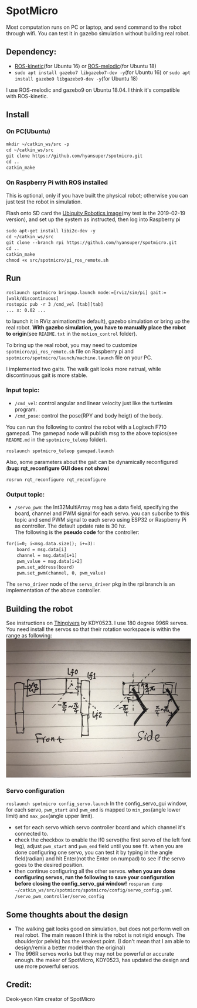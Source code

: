 # SpotMicro
Most computation runs on PC or laptop, and send command to the robot through wifi. You can test it in gazebo simulation without building real robot.


## Dependency:
* [ROS-kinetic](http://wiki.ros.org/kinetic/Installation/Ubuntu)(for Ubuntu 16) or [ROS-melodic](http://wiki.ros.org/melodic/Installation/Ubuntu)(for Ubuntu 18)
* `sudo apt install gazebo7 libgazebo7-dev -y`(for Ubuntu 16) or `sudo apt install gazebo9 libgazebo9-dev -y`(for Ubuntu 18)

I use ROS-melodic and gazebo9 on Ubuntu 18.04. I think it's compatible with ROS-kinetic.

## Install

### On PC(Ubuntu)
```
mkdir ~/catkin_ws/src -p
cd ~/catkin_ws/src
git clone https://github.com/hyansuper/spotmicro.git
cd ..
catkin_make
```

### On Raspberry Pi with ROS installed
This is optional, only if you have built the physical robot; otherwise you can just test the robot in simulation.

Flash onto SD card the [Ubiquity Robotics image](https://downloads.ubiquityrobotics.com/pi.html)(my test is the 2019-02-19 version), and set up the system as instructed, then log into Raspberry pi
```
sudo apt-get install libi2c-dev -y
cd ~/catkin_ws/src
git clone --branch rpi https://github.com/hyansuper/spotmicro.git
cd ..
catkin_make
chmod +x src/spotmicro/pi_ros_remote.sh 
```

## Run
```
roslaunch spotmicro bringup.launch mode:=[rviz/sim/pi] gait:=[walk/discontinuous]
rostopic pub -r 3 /cmd_vel [tab][tab]
... x: 0.02 ...
```
to launch it in RViz animation(the default), gazebo simulation or bring up the real robot. **With gazebo simulation, you have to manually place the robot to origin**(see `README.txt` in the `motion_control` folder).

To bring up the real robot, you may need to customize `spotmicro/pi_ros_remote.sh` file on Raspberry pi and `spotmicro/spotmicro/launch/machine.launch` file on your PC.

I implemented two gaits. The walk gait looks more natrual, while discontinuous gait is more stable.

### Input topic:
* `/cmd_vel`: control angular and linear velocity just like the turtlesim program.
* `/cmd_pose`: control the pose(RPY and body heigt) of the body.

You can run the following to control the robot with a Logitech F710 gamepad. The gamepad node will publish msg to the above topics(see `README.md` in the `spotmicro_teleop` folder).
```
roslaunch spotmicro_teleop gamepad.launch
```

Also, some parameters about the gait can be dynamically reconfigured (**bug: rqt_reconfigure GUI does not show**)
```
rosrun rqt_reconfigure rqt_reconfigure
```

### Output topic:
* `/servo_pwm`: the Int32MultiArray msg has a data field, specifying the board, channel and PWM signal for each servo. you can subcribe to this topic and send PWM signal to each servo using ESP32 or Raspberry Pi as controller. The default update rate is 30 hz.<br/>
The following is the **pseudo code** for the controller:
```
for(i=0; i<msg.data.size(); i+=3):
	board = msg.data[i]
	channel = msg.data[i+1]
	pwm_value = msg.data[i+2]
	pwm.set_address(board)
	pwm.set_pwm(channel, 0, pwm_value)
```
The `servo_driver` node of the `servo_driver` pkg in the rpi branch is an implementation of the above controller.

## Building the robot
See instructions on [Thingivers](https://www.thingiverse.com/thing:3445283) by KDY0523.
I use 180 degree 996R servos. You need install the servos so that their rotation workspace is within the range as following:
![servo rotation workspace](/image/servo_rotation_workspace.jpg)

### Servo configuration
`roslaunch spotmicro config_servo.launch`
In the config_servo_gui window, for each servo, `pwm_start` and `pwm_end` is mapped to `min_pos`(angle lower limit) and `max_pos`(angle upper limit).
* set for each servo which servo controller board and which channel it's connected to.
* check the checkbox to enable the lf0 servo(the first servo of the left font leg), adjust `pwm_start` and `pwm_end` field until you see fit. when you are done configuring one servo, you can test it by typing in the angle field(radian) and hit Enter(not the Enter on numpad) to see if the servo goes to the desired position.
* then continue configuring all the other servos.
**when you are done configuring servos, run the following to save your configuration before closing the config_servo_gui window!**
`rosparam dump ~/catkin_ws/src/spotmicro/spotmicro/config/servo_config.yaml /servo_pwm_controller/servo_config`

## Some thoughts about the design
* The walking gait looks good on simulation, but does not perform well on real robot. The main reason I think is the robot is not rigid enough. The shoulder(or pelvis) has the weakest point. (I don't mean that I am able to design/remix a better model than the original)
* The 996R servos works but they may not be powerful or accurate enough. the maker of SpotMicro, KDY0523, has updated the design and use more powerful servos.

## Credit:
Deok-yeon Kim creator of SpotMicro
